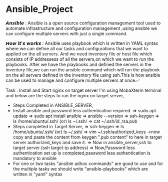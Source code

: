 # Ansible_Project

𝘼𝙣𝙨𝙞𝙗𝙡𝙚 : 
Ansible is a open source configuration management tool used to automate infrastructure and configuration management ,using ansible we can configure multiple servers with just a single command. 

𝙃𝙤𝙬 𝙞𝙩'𝙨 𝙬𝙤𝙧𝙠𝙨 :
Ansible uses playbook which is written in YAML syntax where we can define all our tasks and configurations that we want to applied on the all servers.
And we need inventory file or host file which consists of IP addressess of all the servers,on which we want to run the playbooks.
After we have the playbooks and defined the servers in the inventory file,we can run the ansible command which will run the playbook on the all servers defined in the inventory file using ssh.This is how ansible can be used to manage and configure multiple servers at once.✅



Task : Install and Start nginx on target server
I'm using MobaXterm terminal and below are the steps to run the nginx on target server,
* Steps Completed in ANSIBLE_SERVER,
* Install ansible and password less authentication required.
=> sudo apt update 
=> sudo apt install ansible
=> ansible --version 
=> ssh-keygen
=> ls /home/ubuntu/.ssh/ (or) ls ~/.ssh/
=> cat ~/.ssh/id_rsa.pub
* Steps completed in Target Server,
=> ssh-keygen
=>  ls /home/ubuntu/.ssh/ (or) ls ~/.ssh/
=> vim ~/.ssh/authorized_keys ->now copy and paste the content from keygen ".pub content" to here in target server authorized_keys and save it.
=> Now in ansible_server,ssh to target server (ssh target-ip address)
=> Now,Password less authentication set up is completed,password less authentication is mandatory to ansible 
* For one or two tasks "ansible adhoc commands" are good to use and for the multiple tasks we should write "ansible-playbooks" which are written in "yaml" syntax
